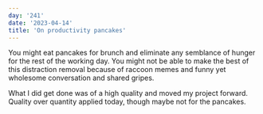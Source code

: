 ```yaml
---
day: '241'
date: '2023-04-14'
title: 'On productivity pancakes'
---
```


You might eat pancakes for brunch and eliminate any semblance of hunger for the rest of the working day. You might not be able to make the best of this distraction removal because of raccoon memes and funny yet wholesome conversation and shared gripes.

What I did get done was of a high quality and moved my project forward. Quality over quantity applied today, though maybe not for the pancakes.
